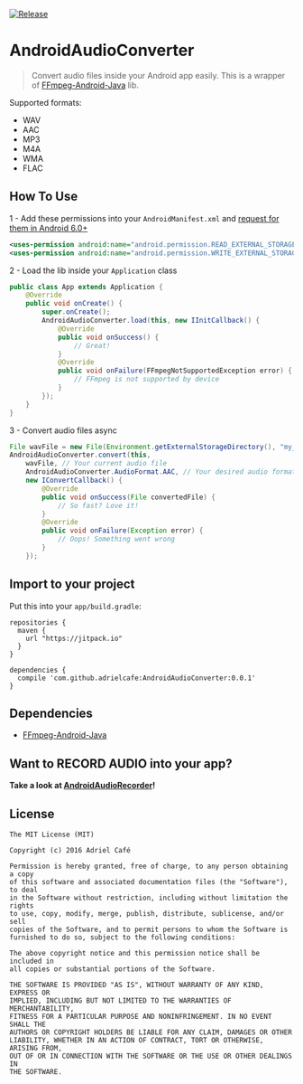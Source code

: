 [![Release](https://jitpack.io/v/adrielcafe/AndroidAudioConverter.svg)](https://jitpack.io/#adrielcafe/AndroidAudioConverter)

# AndroidAudioConverter

> Convert audio files inside your Android app easily. This is a wrapper of [FFmpeg-Android-Java](https://github.com/WritingMinds/ffmpeg-android-java) lib.

Supported formats:
* WAV
* AAC
* MP3
* M4A
* WMA
* FLAC

## How To Use

1 - Add these permissions into your `AndroidManifest.xml` and [request for them in Android 6.0+](https://developer.android.com/training/permissions/requesting.html)
```xml
<uses-permission android:name="android.permission.READ_EXTERNAL_STORAGE"/>
<uses-permission android:name="android.permission.WRITE_EXTERNAL_STORAGE"/>
```

2 - Load the lib inside your `Application` class
```java
public class App extends Application {
    @Override
    public void onCreate() {
        super.onCreate();
        AndroidAudioConverter.load(this, new IInitCallback() {
            @Override
            public void onSuccess() {
                // Great!
            }
            @Override
            public void onFailure(FFmpegNotSupportedException error) {
                // FFmpeg is not supported by device
            }
        });
    }
}
```

3 - Convert audio files async
```java
File wavFile = new File(Environment.getExternalStorageDirectory(), "my_audio.wav");
AndroidAudioConverter.convert(this, 
    wavFile, // Your current audio file 
    AndroidAudioConverter.AudioFormat.AAC, // Your desired audio format 
    new IConvertCallback() {
        @Override
        public void onSuccess(File convertedFile) {
            // So fast? Love it! 
        }
        @Override
        public void onFailure(Exception error) {
            // Oops! Something went wrong
        }
    });
```

## Import to your project
Put this into your `app/build.gradle`:
```
repositories {
  maven {
    url "https://jitpack.io"
  }
}

dependencies {
  compile 'com.github.adrielcafe:AndroidAudioConverter:0.0.1'
}
```

## Dependencies
* [FFmpeg-Android-Java](https://github.com/WritingMinds/ffmpeg-android-java)

## Want to RECORD AUDIO into your app?
**Take a look at [AndroidAudioRecorder](https://github.com/adrielcafe/AndroidAudioRecorder)!**

## License
```
The MIT License (MIT)

Copyright (c) 2016 Adriel Café

Permission is hereby granted, free of charge, to any person obtaining a copy
of this software and associated documentation files (the "Software"), to deal
in the Software without restriction, including without limitation the rights
to use, copy, modify, merge, publish, distribute, sublicense, and/or sell
copies of the Software, and to permit persons to whom the Software is
furnished to do so, subject to the following conditions:

The above copyright notice and this permission notice shall be included in
all copies or substantial portions of the Software.

THE SOFTWARE IS PROVIDED "AS IS", WITHOUT WARRANTY OF ANY KIND, EXPRESS OR
IMPLIED, INCLUDING BUT NOT LIMITED TO THE WARRANTIES OF MERCHANTABILITY,
FITNESS FOR A PARTICULAR PURPOSE AND NONINFRINGEMENT. IN NO EVENT SHALL THE
AUTHORS OR COPYRIGHT HOLDERS BE LIABLE FOR ANY CLAIM, DAMAGES OR OTHER
LIABILITY, WHETHER IN AN ACTION OF CONTRACT, TORT OR OTHERWISE, ARISING FROM,
OUT OF OR IN CONNECTION WITH THE SOFTWARE OR THE USE OR OTHER DEALINGS IN
THE SOFTWARE.
```

